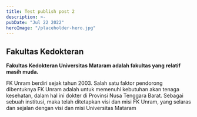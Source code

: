 ```yaml
---
title: Test publish post 2
description: >-
pubDate: "Jul 22 2022"
heroImage: "/placeholder-hero.jpg"
---
```


## Fakultas Kedokteran

**Fakultas Kedokteran Universitas Mataram adalah fakultas yang relatif masih muda.**

FK Unram berdiri sejak tahun 2003. Salah satu faktor pendorong dibentuknya FK Unram adalah untuk memenuhi kebutuhan akan tenaga kesehatan, dalam hal ini dokter di Provinsi Nusa Tenggara Barat. Sebagai sebuah institusi, maka telah ditetapkan visi dan misi FK Unram, yang selaras dan sejalan dengan visi dan misi Universitas Mataram
